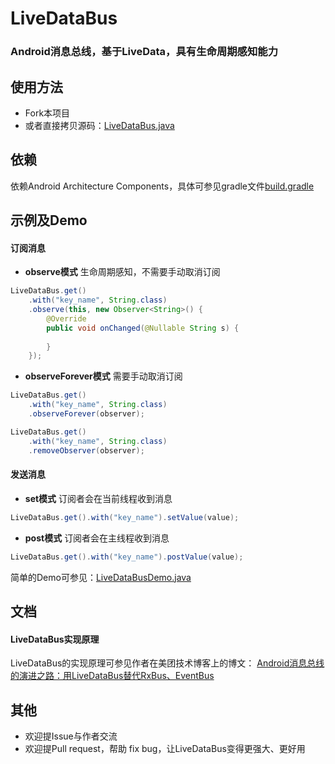 # LiveDataBus

### Android消息总线，基于LiveData，具有生命周期感知能力

## 使用方法
- Fork本项目
- 或者直接拷贝源码：[LiveDataBus.java](https://github.com/JeremyLiao/LiveDataBus/blob/master/LiveDataBus/livedatabus/src/main/java/com/jeremyliao/livedatabus/LiveDataBus.java)

## 依赖
依赖Android Architecture Components，具体可参见gradle文件[build.gradle](https://github.com/JeremyLiao/LiveDataBus/blob/master/LiveDataBus/livedatabus/build.gradle)

## 示例及Demo

#### 订阅消息
- **observe模式**
生命周期感知，不需要手动取消订阅

```java
LiveDataBus.get()
	.with("key_name", String.class)
	.observe(this, new Observer<String>() {
	    @Override
	    public void onChanged(@Nullable String s) {
	       
	    }
	});
```
- **observeForever模式**
需要手动取消订阅

```java
LiveDataBus.get()
	.with("key_name", String.class)
	.observeForever(observer);
```

```java
LiveDataBus.get()
	.with("key_name", String.class)
	.removeObserver(observer);
```

#### 发送消息
- **set模式**
订阅者会在当前线程收到消息
```java
LiveDataBus.get().with("key_name").setValue(value);
```
- **post模式**
订阅者会在主线程收到消息
```java
LiveDataBus.get().with("key_name").postValue(value);
```

简单的Demo可参见：[LiveDataBusDemo.java](https://github.com/JeremyLiao/LiveDataBus/blob/master/LiveDataBus/livedatabus/src/main/java/com/jeremyliao/livedatabus/LiveDataBusDemo.java)

## 文档
#### LiveDataBus实现原理
LiveDataBus的实现原理可参见作者在美团技术博客上的博文：
[Android消息总线的演进之路：用LiveDataBus替代RxBus、EventBus](https://tech.meituan.com/Android_LiveDataBus.html)

## 其他
- 欢迎提Issue与作者交流
- 欢迎提Pull request，帮助 fix bug，让LiveDataBus变得更强大、更好用